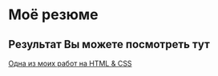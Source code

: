 # Моё резюме

## Результат Вы можете посмотреть тут

[Одна из моих работ на HTML & CSS](https://sergei2010.github.io/resume_site/)
